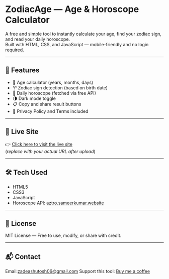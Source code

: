 # ZodiacAge — Age & Horoscope Calculator

A free and simple tool to instantly calculate your age, find your zodiac sign, and read your daily horoscope.  
Built with HTML, CSS, and JavaScript — mobile-friendly and no login required.

---

## 🔮 Features

- 📅 Age calculator (years, months, days)
- ♈ Zodiac sign detection (based on birth date)
- 🌟 Daily horoscope (fetched via free API)
- 🌗 Dark mode toggle
- 📋 Copy and share result buttons
- 🔐 Privacy Policy and Terms included

---

## 🚀 Live Site

👉 [Click here to visit the live site](https://yourusername.github.io/your-repo/)  
(*replace with your actual URL after upload*)

---

## 🛠️ Tech Used

- HTML5
- CSS3
- JavaScript
- Horoscope API: [aztro.sameerkumar.website](https://aztro.sameerkumar.website)

---

## 📄 License

MIT License — Free to use, modify, or share with credit.

---

## 📬 Contact

Email:zadeashutosh06@gmail.com 
Support this tool: [Buy me a coffee](https://ko-fi.com)
